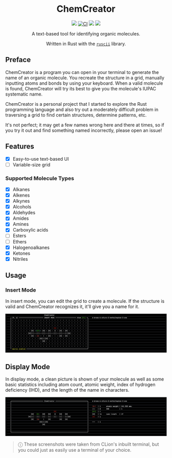 <div align="center">
<h1>ChemCreator</h1>

<img src="https://img.shields.io/github/v/release/pumken/chemcreator?include_prereleases"></img>
[![CI](https://github.com/pumken/chemcreator/actions/workflows/CI.yml/badge.svg)](https://github.com/pumken/chemcreator/actions/workflows/CI.yml)
<img src="https://img.shields.io/github/last-commit/pumken/chemcreator"></img>
<img src="https://img.shields.io/github/languages/code-size/pumken/chemcreator"></img>

A text-based tool for identifying organic molecules.

Written in Rust with the [`ruscii`](https://github.com/lemunozm/ruscii) library.
</div>

## Preface

ChemCreator is a program you can open in your terminal to generate the name of
an organic molecule. You recreate the structure in a grid, manually inputting
atoms and bonds by using your keyboard. When a valid molecule is found,
ChemCreator will try its best to give you the molecule's IUPAC systematic name.

ChemCreator is a personal project that I started to explore the Rust programming
language and also try out a moderately difficult problem in traversing a grid to
find certain structures, determine patterns, etc.

It's not perfect; it may get a few names wrong here and there at times, so if
you try it out and find something named incorrectly, please open an issue!

## Features

- [x] Easy-to-use text-based UI
- [ ] Variable-size grid

### Supported Molecule Types

- [x] Alkanes
- [x] Alkenes
- [x] Alkynes
- [x] Alcohols
- [x] Aldehydes
- [x] Amides
- [x] Amines
- [x] Carboxylic acids
- [ ] Esters
- [ ] Ethers
- [x] Halogenoalkanes
- [x] Ketones
- [x] Nitriles

## Usage

### Insert Mode

In insert mode, you can edit the grid to create a molecule. If the structure is valid and ChemCreator recognizes it,
it'll give you a name for it.

![](res/screenshot-insert.png)

## Display Mode

In display mode, a clean picture is shown of your molecule as well as some basic statistics including atom count, atomic
weight, index of hydrogen deficiency (IHD), and the length of the name in characters.

![](res/screenshot-normal.png)

> ⓘ  These screenshots were taken from CLion's inbuilt terminal, but you could just as easily use a terminal of your 
> choice.
